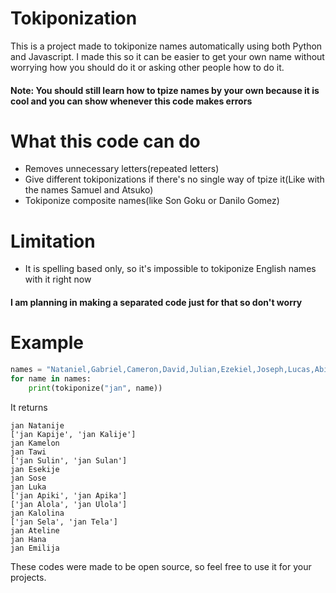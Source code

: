 # Tokiponization
This is a project made to tokiponize names automatically using both Python and Javascript. I made this so it can be easier to get your own name without worrying how you should do it or asking other people how to do it.

#### Note: You should still learn how to tpize names by your own because it is cool and you can show whenever this code makes errors

# What this code can do
- Removes unnecessary letters(repeated letters)
- Give different tokiponizations if there's no single way of tpize it(Like with the names Samuel and Atsuko)
- Tokiponize composite names(like Son Goku or Danilo Gomez)

# Limitation
- It is spelling based only, so it's impossible to tokiponize English names with it right now
#### I am planning in making a separated code just for that so don't worry

# Example
```python
names = "Nataniel,Gabriel,Cameron,David,Julian,Ezekiel,Joseph,Lucas,Abigail,Aurora,Carolina,Stella,Adeline,Hannah,Emilia".split(",")
for name in names:
    print(tokiponize("jan", name))
```
It returns

```
jan Natanije
['jan Kapije', 'jan Kalije']
jan Kamelon
jan Tawi
['jan Sulin', 'jan Sulan']
jan Esekije
jan Sose
jan Luka
['jan Apiki', 'jan Apika']
['jan Alola', 'jan Ulola']
jan Kalolina
['jan Sela', 'jan Tela']
jan Ateline
jan Hana
jan Emilija
```

These codes were made to be open source, so feel free to use it for your projects.
